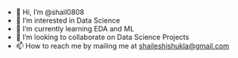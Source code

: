- 👋 Hi, I’m @shail0808
- 👀 I’m interested in Data Science
- 🌱 I’m currently learning EDA and ML
- 💞️ I’m looking to collaborate on Data Science Projects
- 📫 How to reach me by mailing me at shaileshjshukla@gmail.com

<!---
shail0808/shail0808 is a ✨ special ✨ repository because its `README.md` (this file) appears on your GitHub profile.
You can click the Preview link to take a look at your changes.
--->
